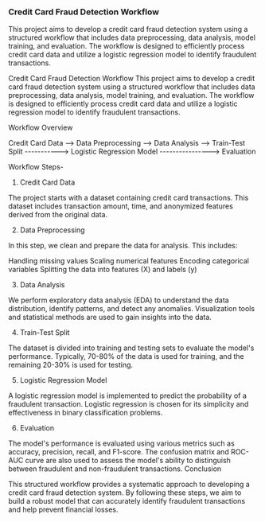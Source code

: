 ### Credit Card Fraud Detection Workflow ###
This project aims to develop a credit card fraud detection system using a structured workflow that includes data preprocessing, data analysis, model training, and evaluation. 
The workflow is designed to efficiently process credit card data and utilize a logistic regression model to identify fraudulent transactions.


Credit Card Fraud Detection Workflow
This project aims to develop a credit card fraud detection system using a structured workflow that includes data preprocessing, data analysis, model training, and evaluation. The workflow is designed to efficiently process credit card data and utilize a logistic regression model to identify fraudulent transactions.

Workflow Overview

Credit Card Data --> Data Preprocessing --> Data Analysis --> Train-Test Split -----------> Logistic Regression Model ----------------> Evaluation 

Workflow Steps-

1. Credit Card Data

The project starts with a dataset containing credit card transactions. This dataset includes transaction amount, time, and anonymized features derived from the original data.

2. Data Preprocessing

In this step, we clean and prepare the data for analysis. This includes:

Handling missing values
Scaling numerical features
Encoding categorical variables
Splitting the data into features (X) and labels (y)

3. Data Analysis

We perform exploratory data analysis (EDA) to understand the data distribution, identify patterns, and detect any anomalies. Visualization tools and statistical methods are used to gain insights into the data.

4. Train-Test Split

The dataset is divided into training and testing sets to evaluate the model's performance. Typically, 70-80% of the data is used for training, and the remaining 20-30% is used for testing.

5. Logistic Regression Model

A logistic regression model is implemented to predict the probability of a fraudulent transaction. Logistic regression is chosen for its simplicity and effectiveness in binary classification problems.

6. Evaluation

The model's performance is evaluated using various metrics such as accuracy, precision, recall, and F1-score. The confusion matrix and ROC-AUC curve are also used to assess the model's ability to distinguish between fraudulent and non-fraudulent transactions.
Conclusion

This structured workflow provides a systematic approach to developing a credit card fraud detection system. By following these steps, we aim to build a robust model that can accurately identify fraudulent transactions and help prevent financial losses.

